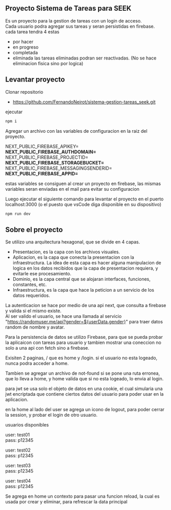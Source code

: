 
## Proyecto Sistema de Tareas para SEEK

Es un proyecto para la gestion de tareas con un login de acceso. <br>
Cada usuario podra agregar sus tareas y seran persistidas en firebase. <br>
cada tarea tendra 4 estas
 - por hacer
 - en progreso
 - completada
 - eliminada
las tareas eliminadas podran ser reactivadas. 
(No se hace eliminacion fisica sino por logica)

## Levantar proyecto

Clonar repositorio
- https://github.com/FernandoNeirot/sistema-gestion-tareas_seek.git

ejecutar 

```bash
npm i

```
Agregar un archivo con las variables de configuracion en la raiz del proyecto.

NEXT_PUBLIC_FIREBASE_APIKEY=**********************<br>
NEXT_PUBLIC_FIREBASE_AUTHDOMAIN=**********************<br>
NEXT_PUBLIC_FIREBASE_PROJECTID=**********************<br>
NEXT_PUBLIC_FIREBASE_STORAGEBUCKET=**********************<br>
NEXT_PUBLIC_FIREBASE_MESSAGINGSENDERID=**********************<br>
NEXT_PUBLIC_FIREBASE_APPID=**********************<br>

estas variables se consiguen al crear un proyecto en firebase,
las mismas variables seran enviadas en el mail para evitar su configuracion

Luego ejecutar el siguiente comando para levantar el proyecto en el puerto localhost:3000
(o el puesto que vsCode diga disponible en su dispositivo)

```bash
npm run dev
```

## Sobre el proyecto

Se utilizo una arquitectura hexagonal, que se divide en 4 capas.
- Presentacion, es la capa con los archivos visuales.
- Aplicacion, es la capa que conecta la presentacion con la infraestructura.
La idea de esta capa es hacer alguna manipulacion de logica en los datos recibidos 
que la capa de presentacion requiera, y evitarle ese procesamiento.
- Dominio, es la capa central que se alojaran interfaces, funciones, constantes, etc.
- Infraestructura, es la capa que hace la peticion a un servicio de los datos requeridos.

La autenticacion se hace por medio de una api next, que consulta a firebase y valida si el mismo existe.<br>
Al ser valido el usuario, se hace una llamada al servicio "https://randomuser.me/api?gender=${userData.gender}"
para traer datos random de nombre y avatar.

Para la persistencia de datos se utilizo Firebase, para que se pueda probar la aplicaicon con tareas para usuario
y tambien mostrar una coneccion no solo a una api con fetch sino a firebase.

Exisiten 2 paginas, / que es home y /login.
si el usuario no esta logeado, nunca podra acceder a home.

Tambien se agregar un archivo de not-found si se pone una ruta erronea,
que lo lleva a home, y home valida que si no esta logeado, lo envia al login.

para jwt se usa solo el objeto de datos en una cookie, 
el cual simularia una jwt encriptada que contiene ciertos datos del usuario para poder usar en la aplicacion.

en la home al lado del user se agrega un icono de logout, para poder cerrar la session, y probar el login de otro usuario.


usuarios disponibles

user: test01<br>
pass: p12345

user: test02<br>
pass: p12345

user: test03<br>
pass: p12345

user: test04<br>
pass: p12345

Se agrega en home un contexto para pasar una funcion reload,
la cual es usada por crear y eliminar, para refrescar la data principal